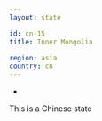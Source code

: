 ```yaml
---
layout: state

id: cn-15
title: Inner Mongolia

region: asia
country: cn
---
```

-
This is a Chinese state